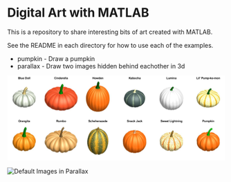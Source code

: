# Digital Art with MATLAB

This is a repository to share interesting bits of art created with MATLAB.

See the README in each directory for how to use each of the examples.

- pumpkin - Draw a pumpkin
- parallax - Draw two images hidden behind eachother in 3d

![Example Punkin Breeds](./pumpkin/punkin_tiles.jpg)

![Default Images in Parallax](./parallax/parallax_demo.gif)

